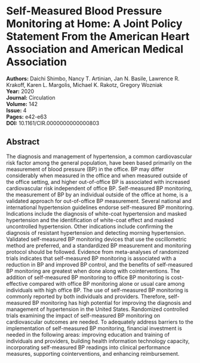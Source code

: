 # Self-Measured Blood Pressure Monitoring at Home: A Joint Policy Statement From the American Heart Association and American Medical Association

**Authors:** Daichi Shimbo, Nancy T. Artinian, Jan N. Basile, Lawrence R. Krakoff, Karen L. Margolis, Michael K. Rakotz, Gregory Wozniak  
**Year:** 2020  
**Journal:** Circulation  
**Volume:** 142  
**Issue:** 4  
**Pages:** e42-e63  
**DOI:** 10.1161/CIR.0000000000000803  

## Abstract
The diagnosis and management of hypertension, a common cardiovascular risk factor among the general population, have been based primarily on the measurement of blood pressure (BP) in the office. BP may differ considerably when measured in the office and when measured outside of the office setting, and higher out-of-office BP is associated with increased cardiovascular risk independent of office BP. Self-measured BP monitoring, the measurement of BP by an individual outside of the office at home, is a validated approach for out-of-office BP measurement. Several national and international hypertension guidelines endorse self-measured BP monitoring. Indications include the diagnosis of white-coat hypertension and masked hypertension and the identification of white-coat effect and masked uncontrolled hypertension. Other indications include confirming the diagnosis of resistant hypertension and detecting morning hypertension. Validated self-measured BP monitoring devices that use the oscillometric method are preferred, and a standardized BP measurement and monitoring protocol should be followed. Evidence from meta-analyses of randomized trials indicates that self-measured BP monitoring is associated with a reduction in BP and improved BP control, and the benefits of self-measured BP monitoring are greatest when done along with cointerventions. The addition of self-measured BP monitoring to office BP monitoring is cost-effective compared with office BP monitoring alone or usual care among individuals with high office BP. The use of self-measured BP monitoring is commonly reported by both individuals and providers. Therefore, self-measured BP monitoring has high potential for improving the diagnosis and management of hypertension in the United States. Randomized controlled trials examining the impact of self-measured BP monitoring on cardiovascular outcomes are needed. To adequately address barriers to the implementation of self-measured BP monitoring, financial investment is needed in the following areas: improving education and training of individuals and providers, building health information technology capacity, incorporating self-measured BP readings into clinical performance measures, supporting cointerventions, and enhancing reimbursement.

